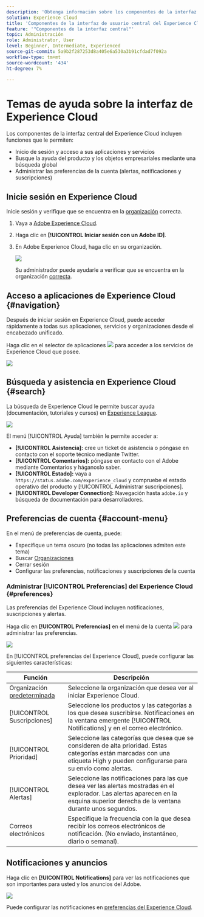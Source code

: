 ```yaml
---
description: 'Obtenga información sobre los componentes de la interfaz central en Experience Cloud, incluida la búsqueda global, las preferencias de su cuenta, cómo navegar por la interfaz y obtener ayuda. '
solution: Experience Cloud
title: 'Componentes de la interfaz de usuario central del Experience Cloud '
feature: '"Componentes de la interfaz central"'
topic: Administración
role: Administrator, User
level: Beginner, Intermediate, Experienced
source-git-commit: 5a9b2f287253d8a405e6a530a3b91cfdad7f092a
workflow-type: tm+mt
source-wordcount: '434'
ht-degree: 7%

---
```


# Temas de ayuda sobre la interfaz de Experience Cloud

Los componentes de la interfaz central del Experience Cloud incluyen funciones que le permiten:

* Inicio de sesión y acceso a sus aplicaciones y servicios
* Busque la ayuda del producto y los objetos empresariales mediante una búsqueda global
* Administrar las preferencias de la cuenta (alertas, notificaciones y suscripciones)

## Inicie sesión en Experience Cloud

Inicie sesión y verifique que se encuentra en la [organización](admin-getting-started/organizations.md) correcta.

1. Vaya a [Adobe Experience Cloud](https://experience.adobe.com).
1. Haga clic en **[!UICONTROL Iniciar sesión con un Adobe ID]**.
1. En Adobe Experience Cloud, haga clic en su organización.

   ![](assets/organizations-menu.png)

   Su administrador puede ayudarle a verificar que se encuentra en la organización [correcta](admin-getting-started/organizations.md).

## Acceso a aplicaciones de Experience Cloud {#navigation}

Después de iniciar sesión en Experience Cloud, puede acceder rápidamente a todas sus aplicaciones, servicios y organizaciones desde el encabezado unificado.

Haga clic en el selector de aplicaciones ![](assets/menu-icon.png) para acceder a los servicios de Experience Cloud que posee.

![](assets/platform-core-services.png)

## Búsqueda y asistencia en Experience Cloud {#search}

La búsqueda de Experience Cloud le permite buscar ayuda (documentación, tutoriales y cursos) en [Experience League](https://experienceleague.adobe.com/?lang=es#home).

![](assets/search-menu.png)

El menú [!UICONTROL Ayuda] también le permite acceder a:

* **[!UICONTROL Asistencia]:** cree un ticket de asistencia o póngase en contacto con el   soporte técnico mediante Twitter.
* **[!UICONTROL Comentarios]:** póngase en contacto con el Adobe mediante Comentarios y háganoslo saber.
* **[!UICONTROL Estado]:** vaya a  `https://status.adobe.com/experience_cloud` y compruebe el estado operativo del producto y  [!UICONTROL Administrar suscripciones].
* **[!UICONTROL Developer Connection]:** Navegación hasta  `adobe.io` y búsqueda de documentación para desarrolladores.

## Preferencias de cuenta {#account-menu}

En el menú de preferencias de cuenta, puede:

* Especifique un tema oscuro (no todas las aplicaciones admiten este tema)
* Buscar [Organizaciones](admin-getting-started/organizations.md)
* Cerrar sesión
* Configurar las preferencias, notificaciones y suscripciones de la cuenta [](#preferences)

### Administrar [!UICONTROL Preferencias] del Experience Cloud {#preferences}

Las preferencias del Experience Cloud incluyen notificaciones, suscripciones y alertas.

Haga clic en **[!UICONTROL Preferencias]** en el menú de la cuenta ![](assets/preferences-icon-sm.png) para administrar las preferencias.

![](assets/preferences-page.png)

En [!UICONTROL preferencias del Experience Cloud], puede configurar las siguientes características:

| Función | Descripción |
|--- |--- |
| Organización [predeterminada](admin-getting-started/organizations.md) | Seleccione la organización que desea ver al iniciar Experience Cloud. |
| [!UICONTROL Suscripciones] | Seleccione los productos y las categorías a los que desea suscribirse. Notificaciones en la ventana emergente [!UICONTROL Notifications] y en el correo electrónico. |
| [!UICONTROL Prioridad] | Seleccione las categorías que desea que se consideren de alta prioridad. Estas categorías están marcadas con una etiqueta High y pueden configurarse para su envío como alertas. |
| [!UICONTROL Alertas] | Seleccione las notificaciones para las que desea ver las alertas mostradas en el explorador. Las alertas aparecen en la esquina superior derecha de la ventana durante unos segundos. |
| Correos electrónicos | Especifique la frecuencia con la que desea recibir los correos electrónicos de notificación. (No enviado, instantáneo, diario o semanal). |

## Notificaciones y anuncios

Haga clic en **[!UICONTROL Notifications]** para ver las notificaciones que son importantes para usted y los anuncios del Adobe.

![](assets/notifications-menu-small.png)

Puede configurar las notificaciones en [preferencias del Experience Cloud](#preferences).

